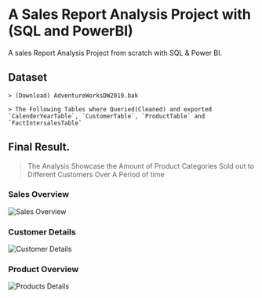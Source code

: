 # A Sales Report Analysis Project with (SQL and PowerBI)
 A sales Report Analysis Project from scratch with SQL & Power BI.

## Dataset
	> (Download) AdventureWorksDW2019.bak 
	
	> The Following Tables where Queried(Cleaned) and exported `CalenderYearTable`, `CustomerTable`, `ProductTable` and `FactIntersalesTable`

## Final Result.

> The Analysis Showcase the Amount of Product Categories Sold out to Different Customers Over A Period of time 


###  Sales Overview

![Sales Overview ](https://user-images.githubusercontent.com/42388234/167712878-de414bca-b1ad-442a-95c8-071d9b8ccf83.png)

### Customer Details
![Customer Details ](https://user-images.githubusercontent.com/42388234/167712893-48431361-5adf-4a6d-ae5e-300133eaedd5.png)

### Product Overview 
![Products Details ](https://user-images.githubusercontent.com/42388234/167712912-5d8e379a-edbd-4ffc-9709-be34ad979f4c.png)
